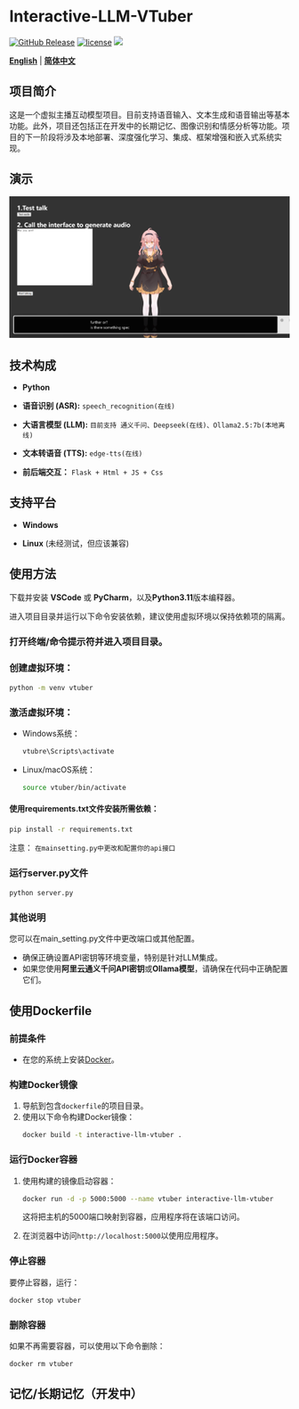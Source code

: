 # Interactive-LLM-VTuber

[![GitHub Release](https://img.shields.io/github/v/release/toke648/AI-Interactive-LLM-VTuber)](https://github.com/toke648/AI-Interactive-LLM-VTuber/releases)
[![license](https://img.shields.io/github/license/toke648/Interactive-LLM-VTuber)](https://github.com/toke648/Interactive-LLM-VTuber/main/LICENSE) 
[![](https://img.shields.io/badge/toke648%2FInteractive--LLM--VTuber-%25230db7ed.svg?logo=docker&logoColor=blue&labelColor=white&color=blue)](https://hub.docker.com/r/toke648/interactive-llm-vtuber)

[**English**](README.md) | [**简体中文**](cn-README.md)

## 项目简介
这是一个虚拟主播互动模型项目。目前支持语音输入、文本生成和语音输出等基本功能。此外，项目还包括正在开发中的长期记忆、图像识别和情感分析等功能。项目的下一阶段将涉及本地部署、深度强化学习、集成、框架增强和嵌入式系统实现。

## 演示
![演示截图](Screenshot%202025-01-01%20174024-demo.png)

## 技术构成

- **Python**
- **语音识别 (ASR):** `speech_recognition(在线)`
- **大语言模型 (LLM):** `目前支持 通义千问、Deepseek(在线)、Ollama2.5:7b(本地离线)`
- **文本转语音 (TTS):** `edge-tts(在线)`

- **前后端交互：** `Flask + Html + JS + Css`

## 支持平台

- **Windows**

- **Linux** (未经测试，但应该兼容)

## 使用方法

下载并安装 **VSCode** 或 **PyCharm**，以及**Python3.11**版本编释器。

进入项目目录并运行以下命令安装依赖，建议使用虚拟环境以保持依赖项的隔离。

### 打开终端/命令提示符并进入项目目录。

### 创建虚拟环境：

```sh
python -m venv vtuber
```


### 激活虚拟环境：
- Windows系统：

    ```sh
    vtubre\Scripts\activate
    ```
- Linux/macOS系统：
    ```sh
    source vtuber/bin/activate
    ```

#### 使用requirements.txt文件安装所需依赖：
```sh
pip install -r requirements.txt
```
注意： `在mainsetting.py中更改和配置你的api接口`

### 运行server.py文件
```sh
python server.py
```
 ### 其他说明
您可以在main_setting.py文件中更改端口或其他配置。
- 确保正确设置API密钥等环境变量，特别是针对LLM集成。
- 如果您使用**阿里云通义千问API密钥**或**Ollama模型**，请确保在代码中正确配置它们。

## 使用Dockerfile

### 前提条件
- 在您的系统上安装[Docker](https://www.docker.com/)。

### 构建Docker镜像
1. 导航到包含`dockerfile`的项目目录。
2. 使用以下命令构建Docker镜像：
    ```sh
    docker build -t interactive-llm-vtuber .
    ```

### 运行Docker容器
1. 使用构建的镜像启动容器：
    ```sh
    docker run -d -p 5000:5000 --name vtuber interactive-llm-vtuber
    ```
    这将把主机的5000端口映射到容器，应用程序将在该端口访问。

2. 在浏览器中访问`http://localhost:5000`以使用应用程序。

### 停止容器
要停止容器，运行：
```sh
docker stop vtuber
```

### 删除容器
如果不再需要容器，可以使用以下命令删除：
```sh
docker rm vtuber
```
## 记忆/长期记忆（开发中）


